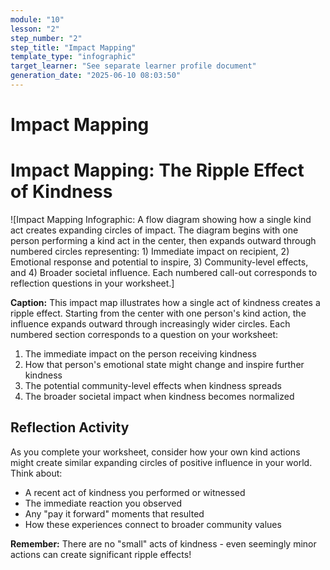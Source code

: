 ```yaml
---
module: "10"
lesson: "2"
step_number: "2"
step_title: "Impact Mapping"
template_type: "infographic"
target_learner: "See separate learner profile document"
generation_date: "2025-06-10 08:03:50"
---
```


# Impact Mapping

# Impact Mapping: The Ripple Effect of Kindness

![Impact Mapping Infographic: A flow diagram showing how a single kind act creates expanding circles of impact. The diagram begins with one person performing a kind act in the center, then expands outward through numbered circles representing: 1) Immediate impact on recipient, 2) Emotional response and potential to inspire, 3) Community-level effects, and 4) Broader societal influence. Each numbered call-out corresponds to reflection questions in your worksheet.]

**Caption:** This impact map illustrates how a single act of kindness creates a ripple effect. Starting from the center with one person's kind action, the influence expands outward through increasingly wider circles. Each numbered section corresponds to a question on your worksheet:

1. The immediate impact on the person receiving kindness
2. How that person's emotional state might change and inspire further kindness
3. The potential community-level effects when kindness spreads
4. The broader societal impact when kindness becomes normalized

## Reflection Activity
As you complete your worksheet, consider how your own kind actions might create similar expanding circles of positive influence in your world. Think about:

* A recent act of kindness you performed or witnessed
* The immediate reaction you observed
* Any "pay it forward" moments that resulted
* How these experiences connect to broader community values

**Remember:** There are no "small" acts of kindness - even seemingly minor actions can create significant ripple effects!